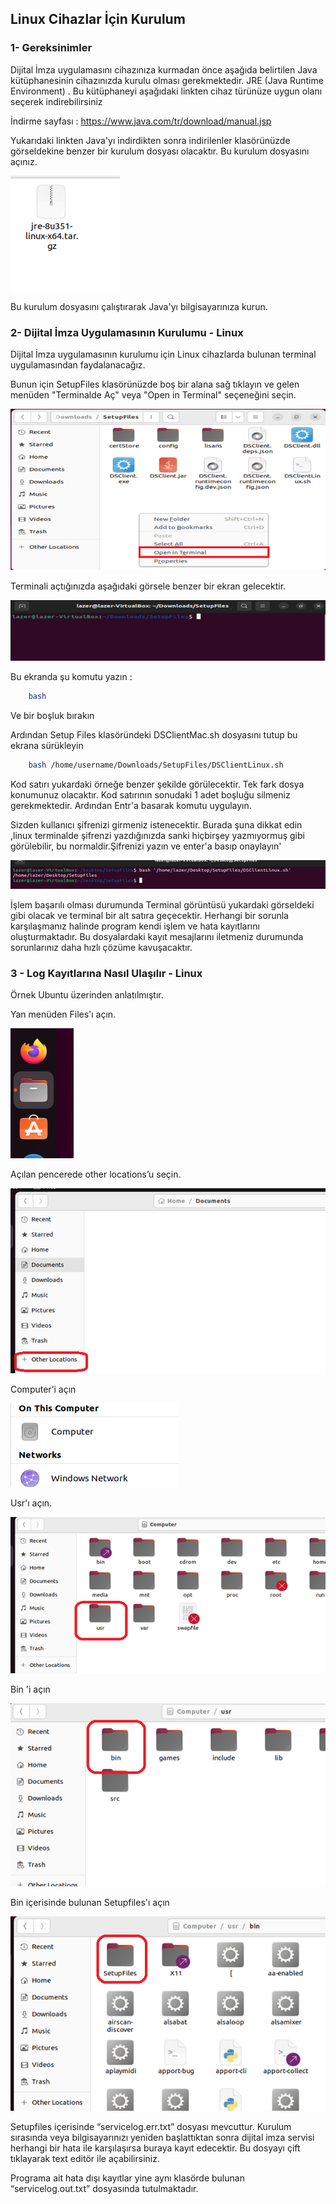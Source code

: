 ﻿
## Linux Cihazlar İçin Kurulum

### 1- Gereksinimler

Dijital İmza uygulamasını cihazınıza kurmadan önce aşağıda belirtilen Java kütüphanesinin cihazınızda kurulu olması gerekmektedir.
JRE (Java Runtime Environment) . Bu kütüphaneyi aşağıdaki linkten cihaz türünüze uygun olanı seçerek indirebilirsiniz

İndirme sayfası : https://www.java.com/tr/download/manual.jsp

Yukarıdaki linkten Java'yı indirdikten sonra indirilenler klasörünüzde görseldekine benzer bir kurulum dosyası olacaktır. Bu kurulum dosyasını açınız.

![title](Images/Linux/resim1.png)

Bu kurulum dosyasını çalıştırarak Java'yı bilgisayarınıza kurun.

### 2- Dijital İmza Uygulamasının Kurulumu - Linux

Dijital İmza uygulamasının kurulumu için Linux cihazlarda bulunan terminal uygulamasından faydalanacağız.

Bunun için SetupFiles klasörünüzde boş bir alana sağ tıklayın ve gelen menüden "Terminalde Aç" veya "Open in Terminal"
seçeneğini seçin.

![title](Images/Linux/resim2.png)


Terminali açtığınızda aşağıdaki görsele benzer bir ekran gelecektir. 

![title](Images/Linux/resim3.png)



Bu ekranda şu komutu yazın :
```sh 
	bash
```

Ve bir boşluk bırakın

Ardından Setup Files klasöründeki DSClientMac.sh dosyasını tutup bu ekrana sürükleyin

```sh 
	bash /home/username/Downloads/SetupFiles/DSClientLinux.sh
```
Kod satırı yukardaki örneğe benzer şekilde görülecektir. Tek fark dosya konumunuz olacaktır.
Kod satırının sonudaki 1 adet boşluğu silmeniz gerekmektedir.
Ardından Entr'a basarak komutu uygulayın.

Sizden kullanıcı şifrenizi girmeniz istenecektir. 
Burada şuna dikkat edin ,linux terminalde şifrenzi yazdığınızda sanki hiçbirşey yazmıyormuş gibi görülebilir, bu normaldir.Şifrenizi yazın ve enter'a basıp onaylayın'

![title](Images/Linux/resim4.png)

İşlem başarılı olması durumunda Terminal görüntüsü yukardaki görseldeki gibi olacak ve terminal bir alt satıra geçecektir.
Herhangi bir sorunla karşılaşmanız halinde program kendi işlem ve hata kayıtlarını oluşturmaktadır. Bu dosyalardaki kayıt mesajlarını iletmeniz durumunda sorunlarınız daha hızlı çözüme kavuşacaktır.





### 3 - Log Kayıtlarına  Nasıl Ulaşılır - Linux

Örnek Ubuntu üzerinden anlatılmıştır.

Yan menüden Files'ı açın.

![title](Images/Linux/resim5.png)

Açılan pencerede other locations’u seçin.

![title](Images/Linux/resim6.png)


Computer’i açın

![title](Images/Linux/resim7.png)

Usr'ı açın.

![title](Images/Linux/resim8.png)

Bin 'i açın

![title](Images/Linux/resim9.png)

Bin içerisinde bulunan Setupfiles'ı açın

![title](Images/Linux/resim10.png)


Setupfiles içerisinde “servicelog.err.txt” dosyası mevcuttur.
Kurulum sırasında veya bilgisayarınızı yeniden başlattıktan sonra dijital imza servisi herhangi bir hata ile karşılaşırsa buraya kayıt edecektir.
Bu dosyayı çift tıklayarak text editör ile açabilirsiniz.

Programa ait hata dışı kayıtlar yine aynı klasörde bulunan “servicelog.out.txt” dosyasında tutulmaktadır.


